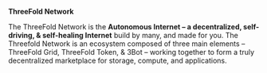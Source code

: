 **ThreeFold Network**

The ThreeFold Network is the **Autonomous Internet – a decentralized, self-driving, & self-healing Internet** build by many, and made for you. The Threefold Network is an ecosystem composed of three main elements – ThreeFold Grid, ThreeFold Token, & 3Bot – working together to form a truly decentralized marketplace for storage, compute, and applications.
